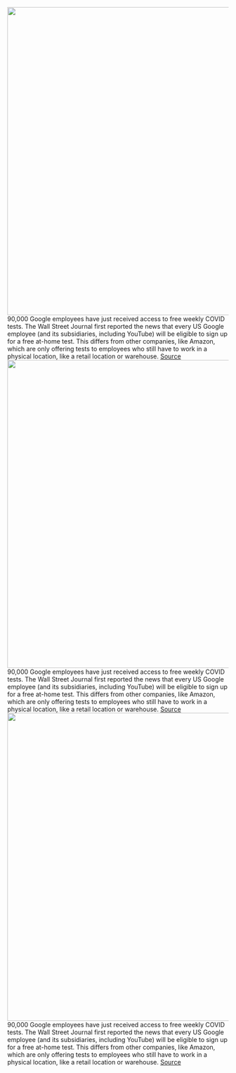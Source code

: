 <img src='https://cdn.vox-cdn.com/thumbor/573UHwMWUd9TP-yj0ukzOqSWLYU=/0x0:2040x1360/1200x800/filters:focal(857x517:1183x843)/cdn.vox-cdn.com/uploads/chorus_image/image/68551384/acastro_180427_1777_0001.0.jpg' width='700px' /><br/>
90,000 Google employees have just received access to free weekly COVID tests. The Wall Street Journal first reported the news that every US Google employee (and its subsidiaries, including YouTube) will be eligible to sign up for a free at-home test. This differs from other companies, like Amazon, which are only offering tests to employees who still have to work in a physical location, like a retail location or warehouse.
<a href='https://www.theverge.com/2020/12/18/22189653/google-employee-covid-testing-free'> Source <a/><img src='https://cdn.vox-cdn.com/thumbor/573UHwMWUd9TP-yj0ukzOqSWLYU=/0x0:2040x1360/1200x800/filters:focal(857x517:1183x843)/cdn.vox-cdn.com/uploads/chorus_image/image/68551384/acastro_180427_1777_0001.0.jpg' width='700px' /><br/>
90,000 Google employees have just received access to free weekly COVID tests. The Wall Street Journal first reported the news that every US Google employee (and its subsidiaries, including YouTube) will be eligible to sign up for a free at-home test. This differs from other companies, like Amazon, which are only offering tests to employees who still have to work in a physical location, like a retail location or warehouse.
<a href='https://www.theverge.com/2020/12/18/22189653/google-employee-covid-testing-free'> Source <a/><img src='https://cdn.vox-cdn.com/thumbor/573UHwMWUd9TP-yj0ukzOqSWLYU=/0x0:2040x1360/1200x800/filters:focal(857x517:1183x843)/cdn.vox-cdn.com/uploads/chorus_image/image/68551384/acastro_180427_1777_0001.0.jpg' width='700px' /><br/>
90,000 Google employees have just received access to free weekly COVID tests. The Wall Street Journal first reported the news that every US Google employee (and its subsidiaries, including YouTube) will be eligible to sign up for a free at-home test. This differs from other companies, like Amazon, which are only offering tests to employees who still have to work in a physical location, like a retail location or warehouse.
<a href='https://www.theverge.com/2020/12/18/22189653/google-employee-covid-testing-free'> Source <a/>